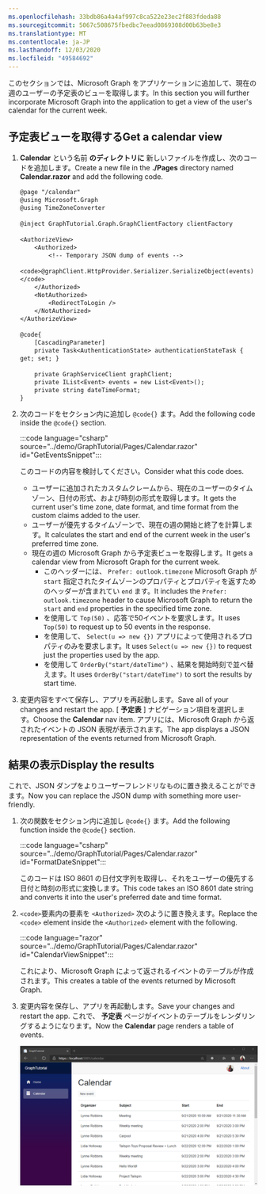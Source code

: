 ```yaml
---
ms.openlocfilehash: 33bdb86a4a4af997c8ca522e23ec2f883fdeda88
ms.sourcegitcommit: 5067c508675fbedbc7eead0869308d00b63be8e3
ms.translationtype: MT
ms.contentlocale: ja-JP
ms.lasthandoff: 12/03/2020
ms.locfileid: "49584692"
---
```

<!-- markdownlint-disable MD002 MD041 -->

<span data-ttu-id="42ba7-101">このセクションでは、Microsoft Graph をアプリケーションに追加して、現在の週のユーザーの予定表のビューを取得します。</span><span class="sxs-lookup"><span data-stu-id="42ba7-101">In this section you will further incorporate Microsoft Graph into the application to get a view of the user's calendar for the current week.</span></span>

## <a name="get-a-calendar-view"></a><span data-ttu-id="42ba7-102">予定表ビューを取得する</span><span class="sxs-lookup"><span data-stu-id="42ba7-102">Get a calendar view</span></span>

1. <span data-ttu-id="42ba7-103">**Calendar** という名前 **のディレクトリに** 新しいファイルを作成し、次のコードを追加します。</span><span class="sxs-lookup"><span data-stu-id="42ba7-103">Create a new file in the **./Pages** directory named **Calendar.razor** and add the following code.</span></span>

    ```razor
    @page "/calendar"
    @using Microsoft.Graph
    @using TimeZoneConverter

    @inject GraphTutorial.Graph.GraphClientFactory clientFactory

    <AuthorizeView>
        <Authorized>
            <!-- Temporary JSON dump of events -->
            <code>@graphClient.HttpProvider.Serializer.SerializeObject(events)</code>
        </Authorized>
        <NotAuthorized>
            <RedirectToLogin />
        </NotAuthorized>
    </AuthorizeView>

    @code{
        [CascadingParameter]
        private Task<AuthenticationState> authenticationStateTask { get; set; }

        private GraphServiceClient graphClient;
        private IList<Event> events = new List<Event>();
        private string dateTimeFormat;
    }
    ```

1. <span data-ttu-id="42ba7-104">次のコードをセクション内に追加し `@code{}` ます。</span><span class="sxs-lookup"><span data-stu-id="42ba7-104">Add the following code inside the `@code{}` section.</span></span>

    :::code language="csharp" source="../demo/GraphTutorial/Pages/Calendar.razor" id="GetEventsSnippet":::

    <span data-ttu-id="42ba7-105">このコードの内容を検討してください。</span><span class="sxs-lookup"><span data-stu-id="42ba7-105">Consider what this code does.</span></span>

    - <span data-ttu-id="42ba7-106">ユーザーに追加されたカスタムクレームから、現在のユーザーのタイムゾーン、日付の形式、および時刻の形式を取得します。</span><span class="sxs-lookup"><span data-stu-id="42ba7-106">It gets the current user's time zone, date format, and time format from the custom claims added to the user.</span></span>
    - <span data-ttu-id="42ba7-107">ユーザーが優先するタイムゾーンで、現在の週の開始と終了を計算します。</span><span class="sxs-lookup"><span data-stu-id="42ba7-107">It calculates the start and end of the current week in the user's preferred time zone.</span></span>
    - <span data-ttu-id="42ba7-108">現在の週の Microsoft Graph から予定表ビューを取得します。</span><span class="sxs-lookup"><span data-stu-id="42ba7-108">It gets a calendar view from Microsoft Graph for the current week.</span></span>
        - <span data-ttu-id="42ba7-109">このヘッダーには、 `Prefer: outlook.timezone` Microsoft Graph が `start` 指定されたタイムゾーンのプロパティとプロパティを返すためのヘッダーが含まれてい `end` ます。</span><span class="sxs-lookup"><span data-stu-id="42ba7-109">It includes the `Prefer: outlook.timezone` header to cause Microsoft Graph to return the `start` and `end` properties in the specified time zone.</span></span>
        - <span data-ttu-id="42ba7-110">を使用して `Top(50)` 、応答で50イベントを要求します。</span><span class="sxs-lookup"><span data-stu-id="42ba7-110">It uses `Top(50)` to request up to 50 events in the response.</span></span>
        - <span data-ttu-id="42ba7-111">を使用して、 `Select(u => new {})` アプリによって使用されるプロパティのみを要求します。</span><span class="sxs-lookup"><span data-stu-id="42ba7-111">It uses `Select(u => new {})` to request just the properties used by the app.</span></span>
        - <span data-ttu-id="42ba7-112">を使用して `OrderBy("start/dateTime")` 、結果を開始時刻で並べ替えます。</span><span class="sxs-lookup"><span data-stu-id="42ba7-112">It uses `OrderBy("start/dateTime")` to sort the results by start time.</span></span>

1. <span data-ttu-id="42ba7-113">変更内容をすべて保存し、アプリを再起動します。</span><span class="sxs-lookup"><span data-stu-id="42ba7-113">Save all of your changes and restart the app.</span></span> <span data-ttu-id="42ba7-114">[ **予定表** ] ナビゲーション項目を選択します。</span><span class="sxs-lookup"><span data-stu-id="42ba7-114">Choose the **Calendar** nav item.</span></span> <span data-ttu-id="42ba7-115">アプリには、Microsoft Graph から返されたイベントの JSON 表現が表示されます。</span><span class="sxs-lookup"><span data-stu-id="42ba7-115">The app displays a JSON representation of the events returned from Microsoft Graph.</span></span>

## <a name="display-the-results"></a><span data-ttu-id="42ba7-116">結果の表示</span><span class="sxs-lookup"><span data-stu-id="42ba7-116">Display the results</span></span>

<span data-ttu-id="42ba7-117">これで、JSON ダンプをよりユーザーフレンドリなものに置き換えることができます。</span><span class="sxs-lookup"><span data-stu-id="42ba7-117">Now you can replace the JSON dump with something more user-friendly.</span></span>

1. <span data-ttu-id="42ba7-118">次の関数をセクション内に追加し `@code{}` ます。</span><span class="sxs-lookup"><span data-stu-id="42ba7-118">Add the following function inside the `@code{}` section.</span></span>

    :::code language="csharp" source="../demo/GraphTutorial/Pages/Calendar.razor" id="FormatDateSnippet":::

    <span data-ttu-id="42ba7-119">このコードは ISO 8601 の日付文字列を取得し、それをユーザーの優先する日付と時刻の形式に変換します。</span><span class="sxs-lookup"><span data-stu-id="42ba7-119">This code takes an ISO 8601 date string and converts it into the user's preferred date and time format.</span></span>

1. <span data-ttu-id="42ba7-120">`<code>`要素内の要素を `<Authorized>` 次のように置き換えます。</span><span class="sxs-lookup"><span data-stu-id="42ba7-120">Replace the `<code>` element inside the `<Authorized>` element with the following.</span></span>

    :::code language="razor" source="../demo/GraphTutorial/Pages/Calendar.razor" id="CalendarViewSnippet":::

    <span data-ttu-id="42ba7-121">これにより、Microsoft Graph によって返されるイベントのテーブルが作成されます。</span><span class="sxs-lookup"><span data-stu-id="42ba7-121">This creates a table of the events returned by Microsoft Graph.</span></span>

1. <span data-ttu-id="42ba7-122">変更内容を保存し、アプリを再起動します。</span><span class="sxs-lookup"><span data-stu-id="42ba7-122">Save your changes and restart the app.</span></span> <span data-ttu-id="42ba7-123">これで、 **予定表** ページがイベントのテーブルをレンダリングするようになります。</span><span class="sxs-lookup"><span data-stu-id="42ba7-123">Now the **Calendar** page renders a table of events.</span></span>

    ![イベントの表を表示するアプリのスクリーンショット](images/calendar-view.png)
